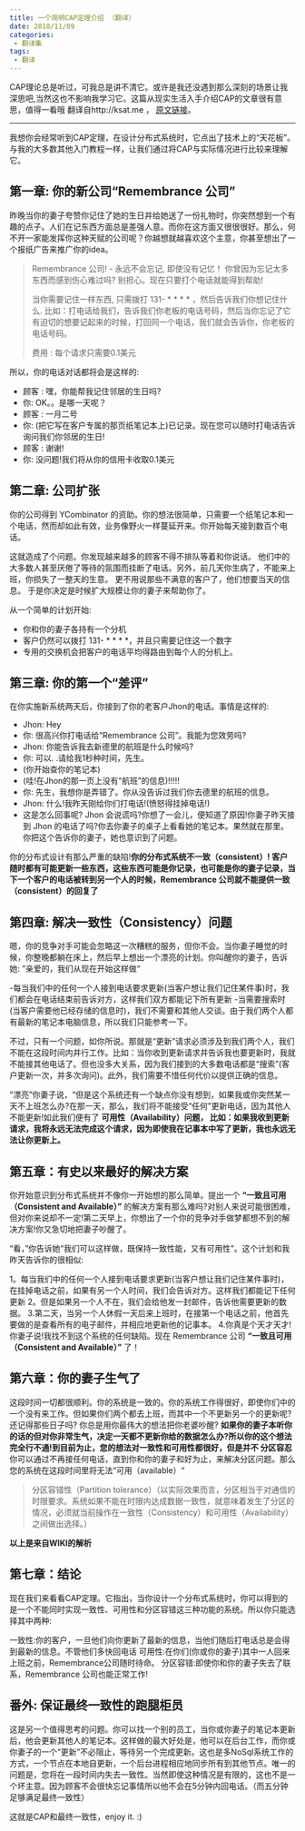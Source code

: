 ```yaml
---
title: 一个简明CAP定理介绍 （翻译）
date: 2018/11/09
categories: 
 - 翻译集
tags: 
 - 翻译
---
```


CAP理论总是听过，可我总是讲不清它。或许是我还没遇到那么深刻的场景让我深思吧,当然这也不影响我学习它。这篇从现实生活入手介绍CAP的文章很有意思，值得一看哦
翻译自http://ksat.me ， [原文链接](http://ksat.me/a-plain-english-introduction-to-cap-theorem/)。

---

我想你会经常听到CAP定理，在设计分布式系统时，它点出了技术上的“天花板”。与我的大多数其他入门教程一样，让我们通过将CAP与实际情况进行比较来理解它。

## 第一章: 你的新公司“Remembrance 公司” 

昨晚当你的妻子夸赞你记住了她的生日并给她送了一份礼物时，你突然想到一个有趣的点子。人们在记东西方面总是差强人意。而你在这方面又很很很好。那么，何不开一家能发挥你这种天赋的公司呢？你越想就越喜欢这个主意，你甚至想出了一个报纸广告来推广你的idea。

> Remembrance 公司! - 永远不会忘记,  即使没有记忆！
> 你曾因为忘记太多东西而感到伤心难过吗? 别担心。现在只要打个电话就能得到帮助!
>
> 当你需要记住一样东西, 只需拨打 131- * * * * ，然后告诉我们你想记住什么. 比如：打电话给我们，告诉我们你老板的电话号码，然后当你忘记了它有迫切的想要记起来的时候，打回同一个电话，我们就会告诉你，你老板的电话号码。
>
> 费用 : 每个请求只需要0.1美元

所以，你的电话对话都将会是这样的:

- 顾客 : 嘿，你能帮我记住邻居的生日吗?
- 你: OK。。是哪一天呢？
- 顾客 : 一月二号
- 你: (把它写在客户专属的那页纸笔记本上)已记录。现在您可以随时打电话告诉询问我们你邻居的生日!
- 顾客 : 谢谢!
- 你: 没问题!我们将从你的信用卡收取0.1美元


## 第二章: 公司扩张

你的公司得到 YCombinator 的资助。你的想法很简单，只需要一个纸笔记本和一个电话，然而却如此有效，业务像野火一样蔓延开来。你开始每天接到数百个电话。

这就造成了个问题。你发现越来越多的顾客不得不排队等着和你说话。
他们中的大多数人甚至厌倦了等待的氛围而挂断了电话。另外，前几天你生病了，不能来上班，你损失了一整天的生意。
更不用说那些不满意的客户了，他们想要当天的信息。
于是你决定是时候扩大规模让你的妻子来帮助你了。

从一个简单的计划开始:
- 你和你的妻子各持有一个分机
- 客户仍然可以拨打 131- * * * *，并且只需要记住这一个数字
- 专用的交换机会把客户的电话平均得路由到每个人的分机上。

## 第三章: 你的第一个“差评”

在你实施新系统两天后，你接到了你的老客户Jhon的电话。事情是这样的:

- Jhon: Hey
- 你: 很高兴你打电话给“Remembrance 公司”。我能为您效劳吗?
- Jhon: 你能告诉我去新德里的航班是什么时候吗?
- 你: 可以. .请给我1秒种时间，先生。
- (你开始查你的笔记本)
- (哇!在Jhon的那一页上没有“航班”的信息)!!!!!
- 你: 先生，我想你是弄错了。你从没告诉过我们你去德里的航班的信息。
- Jhon: 什么!我昨天刚给你们打电话!(愤怒得挂掉电话!)
- 这是怎么回事呢? Jhon 会说谎吗?你想了一会儿，便知道了原因!你妻子昨天接到 Jhon 的电话了吗?你去你妻子的桌子上看看她的笔记本。果然就在那里。你把这个告诉你的妻子，她也意识到了问题。
 
你的分布式设计有那么严重的缺陷!**你的分布式系统不一致（consistent）! 客户随时都有可能更新一些东西，这些东西可能是你记录，也可能是你的妻子记录，当下一个客户的电话被转到另一个人的时候，Remembrance 公司就不能提供一致（consistent）的回复了**

## 第四章: 解决一致性（Consistency）问题

嗯，你的竞争对手可能会忽略这一次糟糕的服务，但你不会。当你妻子睡觉的时候，你整晚都躺在床上，然后早上想出一个漂亮的计划。你叫醒你的妻子，告诉她:
”亲爱的，我们从现在开始这样做“

-每当我们中的任何一个人接到电话要求更新(当客户想让我们记住某件事)时，我们都会在电话结束前告诉对方，这样我们双方都能记下所有更新
-当需要搜索时(当客户需要他已经存储的信息时)，我们不需要和其他人交谈。由于我们两个人都有最新的笔记本电脑信息，所以我们只能参考一下。

不过，只有一个问题，如你所说。那就是“更新”请求必须涉及到我们两个人，我们不能在这段时间内并行工作。比如：当你收到更新请求并告诉我也要更新时，我就不能接其他电话了。但也没多大关系，因为我们接到的大多数电话都是“搜索”(客户更新一次，并多次询问)。此外，我们需要不惜任何代价以提供正确的信息。

“漂亮”你妻子说，“但是这个系统还有一个缺点你没有想到，如果我或你突然某一天不上班怎么办?在那一天，那么，我们将不能接受“任何”更新电话，因为其他人不能更新!如此我们便有了 **可用性（Availability）问题， 比如：如果我收到更新请求，我将永远无法完成这个请求，因为即使我在记事本中写了更新，我也永远无法让你更新上。**
 
## 第五章：有史以来最好的解决方案

你开始意识到分布式系统并不像你一开始想的那么简单。提出一个 **“一致且可用（Consistent and Available）”** 的解决方案有那么难吗?对别人来说可能很困难，但对你来说却不一定!第二天早上，你想出了一个你的竞争对手做梦都想不到的解决方案!你又急切地把妻子吵醒了。

“看，”你告诉她“我们可以这样做，既保持一致性能，又有可用性”。这个计划和我昨天告诉你的很相似:
 
1。每当我们中的任何一个人接到电话要求更新(当客户想让我们记住某件事时)，在挂掉电话之前，如果有另一个人时间，我们会告诉对方。这样我们都能记下任何更新
2。但是如果另一个人不在，我们会给他发一封邮件，告诉他需要更新的数据。
3.第二天，当另一个人休假一天后来上班时，在接第一个电话之前，他首先要做的是查看所有的电子邮件，并相应地更新他的记事本。
4.你真是个天才天才!你妻子说!我找不到这个系统的任何缺陷。现在 Remembrance 公司 **“一致且可用（Consistent and Available）”** 了！

## 第六章：你的妻子生气了

这段时间一切都很顺利。你的系统是一致的。你的系统工作得很好，即使你们中的一个没有来工作。但如果你们两个都去上班，而其中一个不更新另一个的更新呢?
还记得那些日子吗?
你总是用你最伟大的想法把你老婆吵醒? **如果你的妻子本听你的话的但对你非常生气，决定一天都不更新你给的数据怎么办?所以你的这个想法完全行不通!到目前为止，您的想法对一致性和可用性都很好，但是并不 分区容忍** 你可以通过不再接任何电话，直到你和你的妻子和好为止，来解决分区问题。那么您的系统在这段时间里将无法“可用（available）“

>分区容错性（Partition tolerance）（以实际效果而言，分区相当于对通信的时限要求。系统如果不能在时限内达成数据一致性，就意味着发生了分区的情况，必须就当前操作在一致性（Consistency）和可用性（Availability）之间做出选择。）

**以上是来自WIKI的解析**

## 第七章：结论

现在我们来看看CAP定理。它指出，当你设计一个分布式系统时，你可以得到的是一个不能同时实现一致性、可用性和分区容错这三种功能的系统。所以你只能选择其中两种:

一致性:你的客户，一旦他们向你更新了最新的信息，当他们随后打电话总是会得到最新的信息。不管他们多快回电话
可用性:在你们(你或你的妻子)其中一人回来上班之前，Remembrance公司随时待命。
分区容错:即使你和你的妻子失去了联系，Remembrance 公司也能正常工作!
 
## 番外: 保证最终一致性的跑腿柜员
这是另一个值得思考的问题。你可以找一个别的员工，当你或你妻子的笔记本更新后，他会更新其他人的笔记本。这样做的最大好处是，他可以在后台工作，而你或你妻子的一个“更新”不必阻止，等待另一个完成更新。这也是多NoSql系统工作的方式，一个节点在本地自更新，一个后台进程相应地同步所有到其他节点。唯一的问题是，您将在一段时间内失去一致性。当然即使这种情况是有限的，这也不是一个坏主意。因为顾客不会很快忘记事情所以他不会在5分钟内回电话。（而五分钟足够满足最终一致性）

这就是CAP和最终一致性，enjoy it. :)